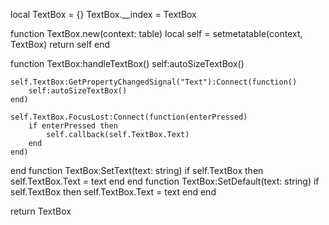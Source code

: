 local TextBox = {}
TextBox.__index = TextBox

function TextBox.new(context: table)
	local self = setmetatable(context, TextBox)	
	return self
end

function TextBox:handleTextBox()
	self:autoSizeTextBox()
	
	self.TextBox:GetPropertyChangedSignal("Text"):Connect(function()
		self:autoSizeTextBox()
	end)
	
	self.TextBox.FocusLost:Connect(function(enterPressed)
		if enterPressed then
			self.callback(self.TextBox.Text)
		end
	end)
end
function TextBox:SetText(text: string)
	if self.TextBox then
		self.TextBox.Text = text
	end
end
function TextBox:SetDefault(text: string)
	if self.TextBox then
		self.TextBox.Text = text
	end
end

return TextBox
